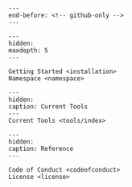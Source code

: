 ```{include} ../README.md
---
end-before: <!-- github-only -->
---
```

[installation]: installation.md

[sv2nl]: tools/sv2nl.md

```{toctree}
---
hidden:
maxdepth: 5
---

Getting Started <installation>
Namespace <namespace>
```

```{toctree}
---
hidden:
caption: Current Tools
---
Current Tools <tools/index>
```

```{toctree}
---
hidden:
caption: Reference
---

Code of Conduct <codeofconduct>
License <license>
```

